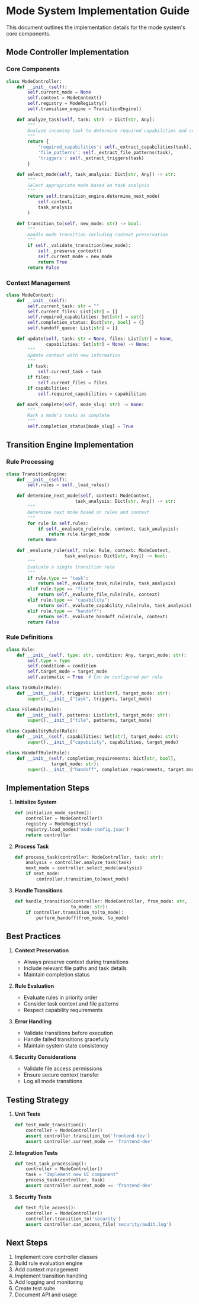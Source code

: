 # Mode System Implementation Guide

This document outlines the implementation details for the mode system's core components.

## Mode Controller Implementation

### Core Components

```python
class ModeController:
    def __init__(self):
        self.current_mode = None
        self.context = ModeContext()
        self.registry = ModeRegistry()
        self.transition_engine = TransitionEngine()

    def analyze_task(self, task: str) -> Dict[str, Any]:
        """
        Analyze incoming task to determine required capabilities and context
        """
        return {
            'required_capabilities': self._extract_capabilities(task),
            'file_patterns': self._extract_file_patterns(task),
            'triggers': self._extract_triggers(task)
        }

    def select_mode(self, task_analysis: Dict[str, Any]) -> str:
        """
        Select appropriate mode based on task analysis
        """
        return self.transition_engine.determine_next_mode(
            self.context,
            task_analysis
        )

    def transition_to(self, new_mode: str) -> bool:
        """
        Handle mode transition including context preservation
        """
        if self._validate_transition(new_mode):
            self._preserve_context()
            self.current_mode = new_mode
            return True
        return False
```

### Context Management

```python
class ModeContext:
    def __init__(self):
        self.current_task: str = ""
        self.current_files: List[str] = []
        self.required_capabilities: Set[str] = set()
        self.completion_status: Dict[str, bool] = {}
        self.handoff_queue: List[str] = []

    def update(self, task: str = None, files: List[str] = None,
               capabilities: Set[str] = None) -> None:
        """
        Update context with new information
        """
        if task:
            self.current_task = task
        if files:
            self.current_files = files
        if capabilities:
            self.required_capabilities = capabilities

    def mark_complete(self, mode_slug: str) -> None:
        """
        Mark a mode's tasks as complete
        """
        self.completion_status[mode_slug] = True
```

## Transition Engine Implementation

### Rule Processing

```python
class TransitionEngine:
    def __init__(self):
        self.rules = self._load_rules()

    def determine_next_mode(self, context: ModeContext,
                          task_analysis: Dict[str, Any]) -> str:
        """
        Determine next mode based on rules and context
        """
        for rule in self.rules:
            if self._evaluate_rule(rule, context, task_analysis):
                return rule.target_mode
        return None

    def _evaluate_rule(self, rule: Rule, context: ModeContext,
                      task_analysis: Dict[str, Any]) -> bool:
        """
        Evaluate a single transition rule
        """
        if rule.type == "task":
            return self._evaluate_task_rule(rule, task_analysis)
        elif rule.type == "file":
            return self._evaluate_file_rule(rule, context)
        elif rule.type == "capability":
            return self._evaluate_capability_rule(rule, task_analysis)
        elif rule.type == "handoff":
            return self._evaluate_handoff_rule(rule, context)
        return False
```

### Rule Definitions

```python
class Rule:
    def __init__(self, type: str, condition: Any, target_mode: str):
        self.type = type
        self.condition = condition
        self.target_mode = target_mode
        self.automatic = True  # Can be configured per rule

class TaskRule(Rule):
    def __init__(self, triggers: List[str], target_mode: str):
        super().__init__("task", triggers, target_mode)

class FileRule(Rule):
    def __init__(self, patterns: List[str], target_mode: str):
        super().__init__("file", patterns, target_mode)

class CapabilityRule(Rule):
    def __init__(self, capabilities: Set[str], target_mode: str):
        super().__init__("capability", capabilities, target_mode)

class HandoffRule(Rule):
    def __init__(self, completion_requirements: Dict[str, bool],
                 target_mode: str):
        super().__init__("handoff", completion_requirements, target_mode)
```

## Implementation Steps

1. **Initialize System**
   ```python
   def initialize_mode_system():
       controller = ModeController()
       registry = ModeRegistry()
       registry.load_modes('mode-config.json')
       return controller
   ```

2. **Process Task**
   ```python
   def process_task(controller: ModeController, task: str):
       analysis = controller.analyze_task(task)
       next_mode = controller.select_mode(analysis)
       if next_mode:
           controller.transition_to(next_mode)
   ```

3. **Handle Transitions**
   ```python
   def handle_transition(controller: ModeController, from_mode: str,
                        to_mode: str):
       if controller.transition_to(to_mode):
           perform_handoff(from_mode, to_mode)
   ```

## Best Practices

1. **Context Preservation**
   - Always preserve context during transitions
   - Include relevant file paths and task details
   - Maintain completion status

2. **Rule Evaluation**
   - Evaluate rules in priority order
   - Consider task context and file patterns
   - Respect capability requirements

3. **Error Handling**
   - Validate transitions before execution
   - Handle failed transitions gracefully
   - Maintain system state consistency

4. **Security Considerations**
   - Validate file access permissions
   - Ensure secure context transfer
   - Log all mode transitions

## Testing Strategy

1. **Unit Tests**
   ```python
   def test_mode_transition():
       controller = ModeController()
       assert controller.transition_to('frontend-dev')
       assert controller.current_mode == 'frontend-dev'
   ```

2. **Integration Tests**
   ```python
   def test_task_processing():
       controller = ModeController()
       task = "Implement new UI component"
       process_task(controller, task)
       assert controller.current_mode == 'frontend-dev'
   ```

3. **Security Tests**
   ```python
   def test_file_access():
       controller = ModeController()
       controller.transition_to('security')
       assert controller.can_access_file('security/audit.log')
   ```

## Next Steps

1. Implement core controller classes
2. Build rule evaluation engine
3. Add context management
4. Implement transition handling
5. Add logging and monitoring
6. Create test suite
7. Document API and usage